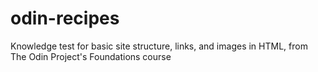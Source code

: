 # odin-recipes
Knowledge test for basic site structure, links, and images in HTML, from The Odin Project's Foundations course
